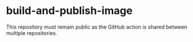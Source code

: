 # build-and-publish-image


This repository must remain public as the GitHub action is shared between multiple repositories.
